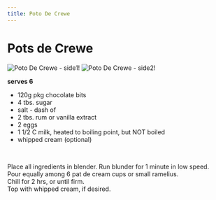 ```yaml
---
title: Poto De Crewe
---
```

# Pots de Crewe

![Poto De Crewe - side1!](https://cookage-recipe-src.s3.amazonaws.com/user-data/fisher/miscel/831690312536_.pic_hd.jpg "Poto De Crewe")
![Poto De Crewe - side2!](https://cookage-recipe-src.s3.amazonaws.com/user-data/fisher/miscel/821690312533_.pic_hd.jpg "Poto De Crewe")


**serves 6**
- 120g pkg chocolate bits
- 4 tbs. sugar
- salt - dash of
- 2 tbs. rum or vanilla extract
- 2 eggs
- 1 1/2 C milk, heated to boiling point, but NOT boiled
- whipped cream (optional)
<br>


Place all ingredients in blender. Run blunder for 1 minute in low speed.<br>
Pour equally among 6 pat de cream cups or small ramelius. <br>
Chill for 2 hrs, or until firm. <br>
Top with whipped cream, if desired.<br>
